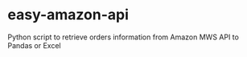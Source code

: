 # easy-amazon-api
Python script to retrieve orders information from Amazon MWS API to Pandas or Excel
